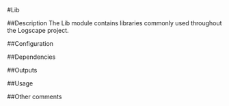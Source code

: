 #Lib

##Description
The Lib module contains libraries commonly used throughout the Logscape project.

##Configuration

##Dependencies

##Outputs

##Usage

##Other comments